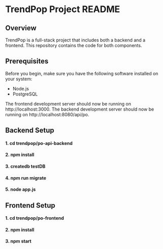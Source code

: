 # TrendPop Project README

## Overview

TrendPop is a full-stack project that includes both a backend and a frontend. This repository contains the code for both components.

## Prerequisites

Before you begin, make sure you have the following software installed on your system:

- Node.js
- PostgreSQL

The frontend development server should now be running on http://localhost:3000.
The backend development server should now be running on http://localhost:8080/api/po.

## Backend Setup

#### 1. cd trendpop/po-api-backend

#### 2. npm install
#### 3. createdb testDB

#### 4. npm run migrate
#### 5. node app.js


## Frontend Setup

#### 1. cd trendpop/po-frontend

#### 2. npm install
#### 3. npm start
